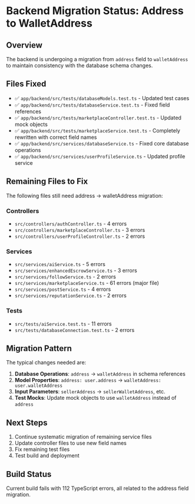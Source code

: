 # Backend Migration Status: Address to WalletAddress

## Overview
The backend is undergoing a migration from `address` field to `walletAddress` to maintain consistency with the database schema changes.

## Files Fixed
- ✅ `app/backend/src/tests/databaseModels.test.ts` - Updated test cases
- ✅ `app/backend/src/tests/databaseService.test.ts` - Fixed field references
- ✅ `app/backend/src/tests/marketplaceController.test.ts` - Updated mock objects
- ✅ `app/backend/src/tests/marketplaceService.test.ts` - Completely rewritten with correct field names
- ✅ `app/backend/src/services/databaseService.ts` - Fixed core database operations
- ✅ `app/backend/src/services/userProfileService.ts` - Updated profile service

## Remaining Files to Fix
The following files still need address -> walletAddress migration:

### Controllers
- `src/controllers/authController.ts` - 4 errors
- `src/controllers/marketplaceController.ts` - 3 errors  
- `src/controllers/userProfileController.ts` - 2 errors

### Services
- `src/services/aiService.ts` - 5 errors
- `src/services/enhancedEscrowService.ts` - 3 errors
- `src/services/followService.ts` - 2 errors
- `src/services/marketplaceService.ts` - 61 errors (major file)
- `src/services/postService.ts` - 4 errors
- `src/services/reputationService.ts` - 2 errors

### Tests
- `src/tests/aiService.test.ts` - 11 errors
- `src/tests/databaseConnection.test.ts` - 2 errors

## Migration Pattern
The typical changes needed are:

1. **Database Operations**: `address` → `walletAddress` in schema references
2. **Model Properties**: `address: user.address` → `walletAddress: user.walletAddress`
3. **Input Parameters**: `sellerAddress` → `sellerWalletAddress`, etc.
4. **Test Mocks**: Update mock objects to use `walletAddress` instead of `address`

## Next Steps
1. Continue systematic migration of remaining service files
2. Update controller files to use new field names
3. Fix remaining test files
4. Test build and deployment

## Build Status
Current build fails with 112 TypeScript errors, all related to the address field migration.